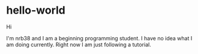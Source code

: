 # hello-world

Hi

I'm nrb38 and I am a beginning programming student.  I have no idea what I am doing currently.
Right now I am just following a tutorial.

